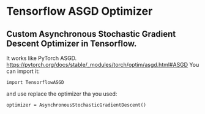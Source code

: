 # Tensorflow ASGD Optimizer
## Custom Asynchronous Stochastic Gradient Descent Optimizer in Tensorflow.
It works like PyTorch ASGD.
https://pytorch.org/docs/stable/_modules/torch/optim/asgd.html#ASGD
You can import it:
```
import TensorflowASGD
```
and use replace the optimizer tha you used:
```
optimizer = AsynchronousStochasticGradientDescent()
```